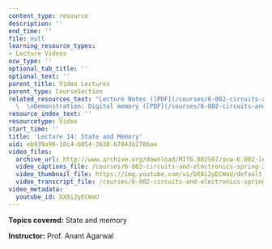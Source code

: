 ```yaml
---
content_type: resource
description: ''
end_time: ''
file: null
learning_resource_types:
- Lecture Videos
ocw_type: ''
optional_tab_title: ''
optional_text: ''
parent_title: Video Lectures
parent_type: CourseSection
related_resources_text: "Lecture Notes ([PDF](/courses/6-002-circuits-and-electronics-spring-2007/resources/6002_l14))\
  \  \nDemonstration: Digital memory ([PDF](/courses/6-002-circuits-and-electronics-spring-2007/resources/demo_15))"
resource_index_text: ''
resourcetype: Video
start_time: ''
title: 'Lecture 14: State and Memory'
uid: eb939a96-10c4-b054-3638-b7043b2786aa
video_files:
  archive_url: http://www.archive.org/download/MIT6.002S07/ocw-6.002-lec-mit-10250-23oct2003-220k.mp4
  video_captions_file: /courses/6-002-circuits-and-electronics-spring-2007/0768b78e26d75c628ebaa31e1205a4ab_bX8i2yECWaU.vtt
  video_thumbnail_file: https://img.youtube.com/vi/bX8i2yECWaU/default.jpg
  video_transcript_file: /courses/6-002-circuits-and-electronics-spring-2007/ee61c25a3d1e86cd3d52ba3ee5d85570_bX8i2yECWaU.pdf
video_metadata:
  youtube_id: bX8i2yECWaU
---
```


**Topics covered:** State and memory

**Instructor:** Prof. Anant Agarwal



